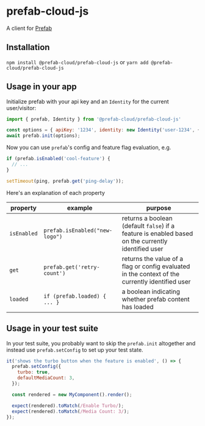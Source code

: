 # prefab-cloud-js

A client for [Prefab]

## Installation

`npm install @prefab-cloud/prefab-cloud-js` or `yarn add @prefab-cloud/prefab-cloud-js`

## Usage in your app

Initialize prefab with your api key and an `Identity` for the current user/visitor:

```javascript
import { prefab, Identity } from '@prefab-cloud/prefab-cloud-js'

const options = { apiKey: '1234', identity: new Identity('user-1234', { device: 'desktop' }) };
await prefab.init(options);
```

Now you can use `prefab`'s config and feature flag evaluation, e.g.


```javascript
if (prefab.isEnabled('cool-feature') {
  // ...
}

setTimeout(ping, prefab.get('ping-delay'));
```

Here's an explanation of each property

| property    | example                        | purpose                                                                                            |
|-------------|--------------------------------|----------------------------------------------------------------------------------------------------|
| `isEnabled` | `prefab.isEnabled("new-logo")` | returns a boolean (default `false`) if a feature is enabled based on the currently identified user |
| `get`       | `prefab.get('retry-count')`    | returns the value of a flag or config evaluated in the context of the currently identified user    |
| `loaded`    | `if (prefab.loaded) { ... }`   | a boolean indicating whether prefab content has loaded                                             |

## Usage in your test suite

In your test suite, you probably want to skip the `prefab.init` altogether and instead use `prefab.setConfig` to set up your test state.

```javascript
it('shows the turbo button when the feature is enabled', () => {
  prefab.setConfig({
    turbo: true,
    defaultMediaCount: 3,
  });

  const rendered = new MyComponent().render();

  expect(rendered).toMatch(/Enable Turbo/);
  expect(rendered).toMatch(/Media Count: 3/);
});
```

[Prefab]: https://www.prefab.cloud/
